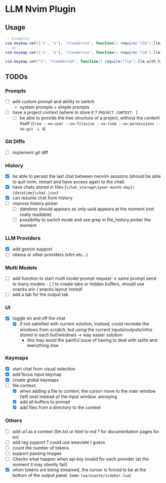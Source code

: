 # LLM Nvim Plugin

## Usage

```lua
-- Examples
vim.keymap.set({'n', 'v'}, '<leader>zz', function() require('llm').llm_with_picker() end, { desc = 'Start LLM Chat' })
-- or
vim.keymap.set({'n', 'v'}, '<leader>zz', function() require('llm').llm() end, { desc = 'Start LLM Chat' })

vim.keymap.set("n", "<leader>zh", function() require("llm").llm_with_history() end, { desc = "Start LLM Chat" })

```

## TODOs

### Prompts

- [ ] add custom prompt and ability to switch
  - system prompts + simple prompts
- [ ] have a project context (where to store it ? `PROJECT CONTEXT: `)
  - [ ] be able to provide the tree structure of a project, without the content
        itself (`tree --no-user --no-filesize --no-time --no-permissions --no-git -L 4`)

### Git Diffs

- [ ] implement git diff

### History

- [x] be able to persist the last chat between neovim sessions (should be able
      to quit nvim, restart and have access again to the chat)
- [x] have chats stored in files (`\chat_storage\{year-month-day}\{datetime}\chat.json`)
- [x] can resume chat from history
- [ ] improve history picker
  - [ ] datetime should appears as only uuid appears at the moment (not really
        readable)
  - [ ] possibility to switch mode and use grep in file_history picker
        the moment

### LLM Providers

- [x] add gemini support
- [ ] ollama or other providers (vllm etc...)

### Multi Models

- [ ] add function to start multi model prompt request -> same prompt send to
      many models - [ ] to create tabs or hidden buffers, should use snacks.win /
      snacks.layout insteaf
- [ ] add a tab for the output tab

### UI

- [x] toggle on and off the chat
  - [x] if not satisfied with current solution, instead, could recreate the windows
        from scratch, but using the current inputs/outputs/infos stored in each
        buf/windows -> way easier solution
    - this may avoid the painful issue of having to deal with splits and
      everything else

### Keymaps

- [x] start chat from visual selection
- [x] add focus input keymap
- [x] create global keymaps
- [ ] file context:
  - [x] when adding a file to context, the cursor move to the main window (left one)
        instead of the input window. annoying
  - [x] add all buffers to prompt
  - [x] add files from a directory to the context

### Others

- [ ] add url as a context (llm.txt or html to md ? for documentation pages for
      ex)
- [ ] add rag support ? could use weaviate I guess
- [ ] count the number of tokens
- [ ] support passing images
- [ ] Checks what happen when api key invalid for each provider (at the moment
      it may silently fail)
- [x] when tokens are being streamed, the cursor is forced to be at the bottom
      of the output panel. (see: `lua/avante/sidebar.lua`)
